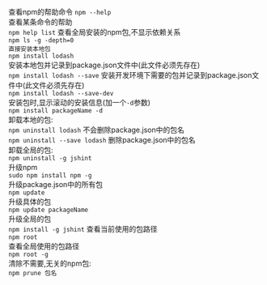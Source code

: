 查看npm的帮助命令
`npm --help`    
查看某条命令的帮助  
`npm help list` 
查看全局安装的npm包,不显示依赖关系  
`npm ls -g -depth=0`    
`直接安装本地包`    
`npm install lodash`    
安装本地包并记录到package.json文件中(此文件必须先存在)  
`npm install lodash --save` 
安装开发环境下需要的包并记录到package.json文件中(此文件必须先存在)      
`npm install lodash --save-dev`     
安装包时,显示滚动的安装信息(加一个`-d`参数)     
`npm install packageName -d`           
卸载本地的包:       
`npm uninstall lodash` 不会删除package.json中的包名     
`npm uninstall --save lodash` 删除package.json中的包名      
卸载全局的包:       
`npm uninstall -g jshint`       
升级npm     
`sudo npm install npm -g`       
升级package.json中的所有包      
`npm update`        
升级具体的包        
`npm update packageName`    
升级全局的包    
`npm install -g jshint` 
查看当前使用的包路径    
`npm root`  
查看全局使用的包路径    
`npm root -g`   
清除不需要,无关的npm包:     
`npm prune 包名`        